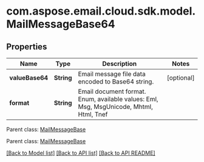 
# com.aspose.email.cloud.sdk.model.MailMessageBase64

## Properties
Name | Type | Description | Notes
------------ | ------------- | ------------- | -------------
**valueBase64** | **String** | Email message file data encoded to Base64 string.              |  [optional]
**format** | **String** | Email document format. Enum, available values: Eml, Msg, MsgUnicode, Mhtml, Html, Tnef | 

 Parent class: [MailMessageBase](MailMessageBase.md)
    
    

 Parent class: [MailMessageBase](MailMessageBase.md)
    
    


[[Back to Model list]](README.md#documentation-for-models) [[Back to API list]](README.md#documentation-for-api-endpoints) [[Back to API README]](README.md)

